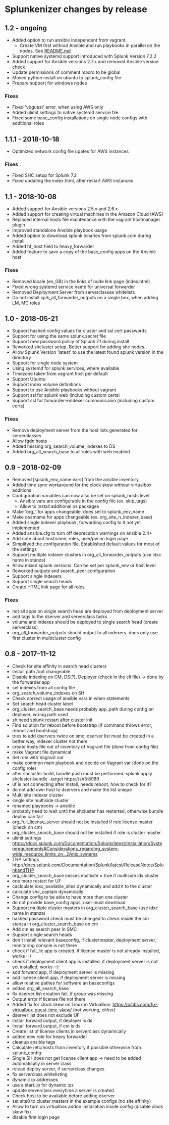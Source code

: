 Splunkenizer changes by release
===============================

## 1.2 - ongoing

* Added option to run ansible independent from vagrant.
  * Create VM first without Ansible and run playbooks in parallel on the nodes. See [README.md](README.md#experimental-create-vm-first-without-ansible-and-run-playbooks-in-parallel-on-the-nodes)
* Support native systemd support introduced with Splunk Version 7.2.2
* Added support for Ansible versions 2.7.x and removed Ansible version check
* Update permissions of comment macro to be global
* Moved python install on ubuntu to splunk_config file
* Prepare support for windows nodes

### Fixes

* Fixed 'vbguest' error, when using AWS only
* Added ulimit settings to native systemd service file
* Fixed some base_config installations on single node configs with additional roles

## 1.1.1 - 2018-10-18

* Optimized network config file upates for AWS instances

### Fixes

* Fixed SHC setup for Splunk 7.2
* Fixed updating the index.html, after restart AWS instances

## 1.1 - 2018-10-08

* Added support for Ansible versions 2.5.x and 2.6.x
* Added support for creating virtual machines in the Amazon Cloud (AWS)
* Replaced internal hosts file maintenance with the vagrant hostmanager plugin
* Improved standalone Ansible playbook usage
* Added option to download splunk binaries from splunk.com during install
* Added hf_host field to heavy_forwarder
* Added feature to save a copy of the base_config apps on the Ansible host

### Fixes

* Removed locale (en_GB) in the links of node link page (index.html)
* Fixed wrong systemd service name for universal forwarder
* Removed Deployment Server from serverclasses whitelists
* Do not install splk_all_forwarder_outputs on a single box, when adding LM, MC roles

## 1.0 - 2018-05-21

* Support hashed config values for cluster and ssl cert passwords
* Support for using the same splunk.secret file
* Support new password policy of Splunk 7.1 during install
* Reworked shcluster setup. Better support for adding shc nodes.
* Allow Splunk Version 'latest' to use the latest found splunk version in the directory
* Support for single node system
* Using systemd for splunk services, where available
* Timezone taken from vagrant host per default
* Support Ubuntu
* Support index volume definitions
* Support to use Ansible playbooks without vagrant
* Support ssl for splunk web (including custom certs)
* Support ssl for forwarder->indexer communicaion (including custom certs)

### Fixes

* Remove deployment server from the host lists generated for serverclasses
* Allow fgdn hosts
* Added missing org_search_volume_indexes to DS
* Added org_all_search_base to all roles with web enabled

## 0.9 - 2018-02-09

* Removed [splunk_env_name:vars] from the ansible inventory
* Added time sync workaround for the clock skew without virtualbox additions
* Configuration variables can now also be set on splunk_hosts level
  * Ansible vars are configurable in the config file (ex. skip_tags)
  * Allow to install additional os packages
* Make 'org_' for apps changeable, does set to splunk_env_name
* Make destname for apps changeable (ex. org_site_n_indexer_base)
* Added single indexer playbook, forwarding config to it not yet implemented
* Added ansible.cfg to turn off deprecation warnings on ansible 2.4+
* Add note about hostname, roles, user/pw on login page
* Simplifyed the configuration file. Established default values for most of the settings
* Support multiple indexer clusters in org_all_forwarder_outputs (use idxc name in stanza)
* Allow mixed splunk versions. Can be set per splunk_env or host level
* Reworked outputs and search_peer configuration
* Support single indexers
* Support single search heads
* Create HTML link page for all roles

### Fixes

* not all apps on single search head are deployed from deployment server
* add tags to the dserver and serverclass tasks
* volume and indexes should be deployed to single search head (create serverclass)
* org_all_forwarder_outputs should output to all indexers. does only use first cluster in multicluster config

## 0.8 - 2017-11-12

* Check for site affinity in search head clusters
* Install path /opt changeable
* Disable indexing on CM, DS(?), Deployer (check in the cli file) -> done by the forwarder app
* set indexes from all config file
* org_search_volume_indexes on SH
* Check correct usage of ansible vars in when statements
* Set search head cluster label
* org_cluster_search_base needs probably app_path during config on deployer, wrong path used
* sh need splunk restart after cluster init
* Find solution for reboot before bootstrap (if command throws error, reboot and bootstrap)
* tries to add dservers twice on smc, dserver list must be created in a better way, indexer cluster not there
* create hosts file out of inventory of Vagrant file (done from config file)
* make Vagrant file dynamical
* Set role with Vagrant var
* make common main playbook and decide on Vagrant var (done on the config role)
* after shcluster build, bundle push must be performed: splunk apply shcluster-bundle -target https://sh3:8089
* uf is not connecting after install, needs reboot, how to check for it?
* do not add own host to dservers and make the list unique
* Multi site indexer cluster
* single site multiside cluster
* renamed playbooks -> ansible
* probably need to wait until the shcluster has restarted, otherwise bundle deploy can fail
* org_full_license_server should not be installed if role license master (check on cm)
* org_cluster_search_base should not be installed if role is cluster master
* ulimit settings https://docs.splunk.com/Documentation/Splunk/latest/Installation/Systemrequirements#Considerations_regarding_system-wide_resource_limits_on_.2Anix_systems
* THP settings http://docs.splunk.com/Documentation/Splunk/latest/ReleaseNotes/SplunkandTHP
* org_cluster_search_base misses multisite = true if multiside idx cluster
* one more restart for UF
* caclculate idxc_available_sites dynamically and add it to the cluster
* calculate shc_captain dynamically
* Change config to be able to have more than one cluster
* do not provide base_config apps, user must download
* Support multiple cluster masters in org_cluster_search_base (use idxc name in stanza)
* hashed password check must be changed to check inside the cm stanza in org_cluster_search_base on cm
* Add cm as search peer in SMC
* Support single search heads
* don't install relevant baseconfig, if clustermaster, deployment server, monitoring console is not there
* check if full_lic app is created, if license master is not already installed, works :-)
* check if deployment client app is installed, if deployment server is not yet installed, works :-)
* add forward app, if deployment server is missing
* add license client app, if deployment server is missing
* allow relative pathes for software an baseconfigs
* added org_all_search_base
* fix dserver list creation fail, if group was missing
* Output error if license file not there
* Added fix for clock skew on Linux in Virtualbox: https://oitibs.com/fix-virtualbox-guest-time-skew/ (not working, either)
* dserver list does not exclude UF
* Install forward output, if deployer is ds
* Install forward output, if cm is ds
* Create list of license clients in serverclass dynamically
* added new role for heavy forwarder
* cleanup ansible tags
* Calculate /etc/hosts from inventory if possible otherwise from splunk_config
* Single SH does not get license client app -> need to be added automatically in server class
* reload deploy server, if serverclass changes
* fix serverclass whitelisting
* dynamic ip addresses
* use a start_ip for dynamic ips
* update serverclass everytime a server is created
* Check host to be available before adding dserver
* set site0 to cluster masters in the example configs (no site affinity)
* Allow to turn on virtualbox addon installation inside config (disable clock skew fix)
* disable first login page

